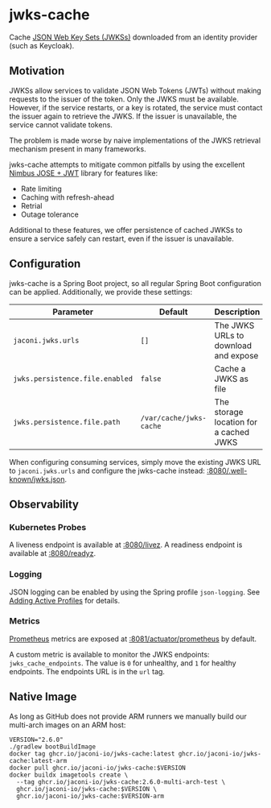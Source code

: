 # jwks-cache

Cache [JSON Web Key Sets (JWKSs)][1] downloaded from an identity provider (such as Keycloak).

## Motivation

JWKSs allow services to validate JSON Web Tokens (JWTs) without making requests to the issuer of the token. Only the
JWKS must be available. However, if the service restarts, or a key is rotated, the service must contact the issuer again
to retrieve the JWKS. If the issuer is unavailable, the service cannot validate tokens.

The problem is made worse by naive implementations of the JWKS retrieval mechanism present in many frameworks.

jwks-cache attempts to mitigate common pitfalls by using the excellent [Nimbus JOSE + JWT][2] library for features
like:

* Rate limiting
* Caching with refresh-ahead
* Retrial
* Outage tolerance

Additional to these features, we offer persistence of cached JWKSs to ensure a service safely can restart, even if the
issuer is unavailable.

## Configuration

jwks-cache is a Spring Boot project, so all regular Spring Boot configuration can be applied. Additionally, we provide
these settings:

| Parameter                       | Default                 | Description                            | Example                                         |
|---------------------------------|-------------------------|----------------------------------------|-------------------------------------------------|
| `jaconi.jwks.urls`              | `[]`                    | The JWKS URLs to download and expose   | `["https://example.com/.well-known/jwks.json"]` |
| `jwks.persistence.file.enabled` | `false`                 | Cache a JWKS as file                   | `true`                                          |
| `jwks.persistence.file.path`    | `/var/cache/jwks-cache` | The storage location for a cached JWKS | `/mnt/volume/cache`                             |

When configuring consuming services, simply move the existing JWKS URL to `jaconi.jwks.urls` and configure the
jwks-cache instead: [:8080/.well-known/jwks.json](http://localhost:8080/.well-known/jwks.json).

## Observability

### Kubernetes Probes

A liveness endpoint is available at [:8080/livez](http://localhost:8080/livez). A readiness endpoint is available at
[:8080/readyz](http://localhost:8080/readyz).

### Logging

JSON logging can be enabled by using the Spring profile `json-logging`. See [Adding Active Profiles][3] for details.

### Metrics

[Prometheus][4] metrics are exposed at [:8081/actuator/prometheus](http://localhost:8081/actuator/prometheus) by
default.

A custom metric is available to monitor the JWKS endpoints: `jwks_cache_endpoints`. The value is `0` for unhealthy, and
`1` for healthy endpoints. The endpoints URL is in the `url` tag.

## Native Image

As long as GitHub does not provide ARM runners we manually build our multi-arch images on an ARM host:

```
VERSION="2.6.0"
./gradlew bootBuildImage
docker tag ghcr.io/jaconi-io/jwks-cache:latest ghcr.io/jaconi-io/jwks-cache:latest-arm
docker pull ghcr.io/jaconi-io/jwks-cache:$VERSION
docker buildx imagetools create \
  --tag ghcr.io/jaconi-io/jwks-cache:2.6.0-multi-arch-test \
  ghcr.io/jaconi-io/jwks-cache:$VERSION \
  ghcr.io/jaconi-io/jwks-cache:$VERSION-arm
```

[1]: <https://datatracker.ietf.org/doc/html/rfc7517#section-5> "RFC 7571"
[2]: <https://connect2id.com/products/nimbus-jose-jwt> "Nimbus JOSE + JWT"
[3]: <https://docs.spring.io/spring-boot/docs/3.1.3/reference/html/features.html#features.profiles.adding-active-profiles> "Adding Active Profiles"
[4]: <https://prometheus.io> "Prometheus"
